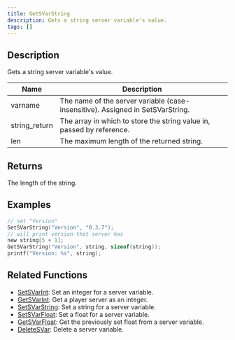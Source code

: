 ```yaml
---
title: GetSVarString
description: Gets a string server variable's value.
tags: []
---
```


<VersionWarn version='SA-MP 0.3.7 R2' />

## Description

Gets a string server variable's value.

| Name          | Description                                                                    |
| ------------- | ------------------------------------------------------------------------------ |
| varname       | The name of the server variable (case-insensitive). Assigned in SetSVarString. |
| string_return | The array in which to store the string value in, passed by reference.          |
| len           | The maximum length of the returned string.                                     |

## Returns

The length of the string.

## Examples

```c
// set "Version"
SetSVarString("Version", "0.3.7");
// will print version that server has
new string[5 + 1];
GetSVarString("Version", string, sizeof(string));
printf("Version: %s", string);
```

## Related Functions

- [SetSVarInt](SetSVarInt.md): Set an integer for a server variable.
- [GetSVarInt](GetSVarInt.md): Get a player server as an integer.
- [SetSVarString](SetSVarString.md): Set a string for a server variable.
- [SetSVarFloat](SetSVarFloat.md): Set a float for a server variable.
- [GetSVarFloat](GetSVarFloat.md): Get the previously set float from a server variable.
- [DeleteSVar](DeleteSVar.md): Delete a server variable.

